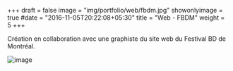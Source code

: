 +++
draft = false
image = "img/portfolio/web/fbdm.jpg"
showonlyimage = true
#date = "2016-11-05T20:22:08+05:30"
title = "Web - FBDM"
weight = 5
+++


<!--more-->
Création en collaboration avec une graphiste du site web du Festival BD de Montréal.


![image](/img/portfolio/web/fbdm.jpg)

